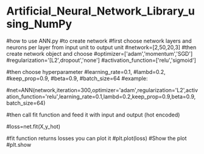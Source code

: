 # Artificial_Neural_Network_Library_using_NumPy

#how to use ANN.py
#to create network 
#first choose network layers and neurons per layer from input unit to output unit 
#network=[2,50,20,3]
#then create network object and choose 
#optimizer=['adam','momentum','SGD']
#regularization='[L2',dropout','none']
#activation_function=['relu','sigmoid']

#then choose hyperparameter
#learning_rate=0.1,
#lambd=0.2,
#keep_prop=0.9,
#beta=0.9,
#batch_size=64
#example:

#net=ANN(network,iteration=300,optimizer='adam',regularization='L2',activation_function='relu',learning_rate=0.1,lambd=0.2,keep_prop=0.9,beta=0.9,batch_size=64)    

#then call fit function and feed it with input and output (hot encoded)

#loss=net.fit(X,y_hot)

#fit function returns losses you can plot it
#plt.plot(loss)
#Show the plot
#plt.show

